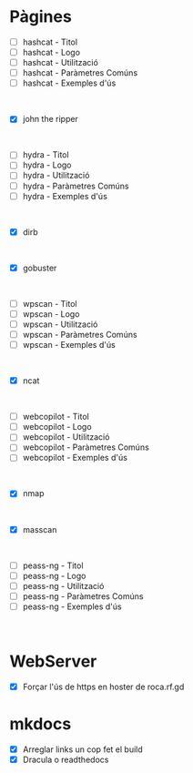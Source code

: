 # Pàgines
 
 - [ ] hashcat - Titol
 - [ ] hashcat - Logo
 - [ ] hashcat - Utilització
 - [ ] hashcat - Paràmetres Comúns
 - [ ] hashcat - Exemples d'ús

<br>

 - [X] john the ripper

<br>

 - [ ] hydra - Titol
 - [ ] hydra - Logo
 - [ ] hydra - Utilització
 - [ ] hydra - Paràmetres Comúns
 - [ ] hydra - Exemples d'ús

<br>

 - [X] dirb

<br>

 - [X] gobuster

<br>

 - [ ] wpscan - Titol
 - [ ] wpscan - Logo
 - [ ] wpscan - Utilització
 - [ ] wpscan - Paràmetres Comúns
 - [ ] wpscan - Exemples d'ús

<br>

 - [X] ncat

<br>

 - [ ] webcopilot - Titol
 - [ ] webcopilot - Logo
 - [ ] webcopilot - Utilització
 - [ ] webcopilot - Paràmetres Comúns
 - [ ] webcopilot - Exemples d'ús

<br>

 - [X] nmap

<br>

 - [X] masscan

<br>

 - [ ] peass-ng - Titol
 - [ ] peass-ng - Logo
 - [ ] peass-ng - Utilització
 - [ ] peass-ng - Paràmetres Comúns
 - [ ] peass-ng - Exemples d'ús

<br>

# WebServer
 - [X] Forçar l'ús de https en hoster de roca.rf.gd

# mkdocs
 - [X] Arreglar links un cop fet el build
 - [X] Dracula o readthedocs